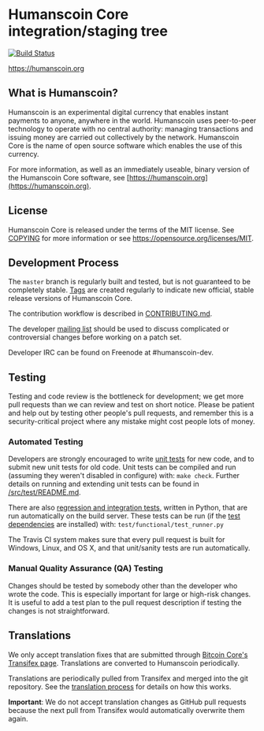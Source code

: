 Humanscoin Core integration/staging tree
=====================================

[![Build Status](https://travis-ci.org/humanscoin-project/humanscoin.svg?branch=master)](https://travis-ci.org/humanscoin-project/humanscoin)

https://humanscoin.org

What is Humanscoin?
----------------

Humanscoin is an experimental digital currency that enables instant payments to
anyone, anywhere in the world. Humanscoin uses peer-to-peer technology to operate
with no central authority: managing transactions and issuing money are carried
out collectively by the network. Humanscoin Core is the name of open source
software which enables the use of this currency.

For more information, as well as an immediately useable, binary version of
the Humanscoin Core software, see [https://humanscoin.org](https://humanscoin.org).

License
-------

Humanscoin Core is released under the terms of the MIT license. See [COPYING](COPYING) for more
information or see https://opensource.org/licenses/MIT.

Development Process
-------------------

The `master` branch is regularly built and tested, but is not guaranteed to be
completely stable. [Tags](https://github.com/humanscoin-project/humanscoin/tags) are created
regularly to indicate new official, stable release versions of Humanscoin Core.

The contribution workflow is described in [CONTRIBUTING.md](CONTRIBUTING.md).

The developer [mailing list](https://groups.google.com/forum/#!forum/humanscoin-dev)
should be used to discuss complicated or controversial changes before working
on a patch set.

Developer IRC can be found on Freenode at #humanscoin-dev.

Testing
-------

Testing and code review is the bottleneck for development; we get more pull
requests than we can review and test on short notice. Please be patient and help out by testing
other people's pull requests, and remember this is a security-critical project where any mistake might cost people
lots of money.

### Automated Testing

Developers are strongly encouraged to write [unit tests](src/test/README.md) for new code, and to
submit new unit tests for old code. Unit tests can be compiled and run
(assuming they weren't disabled in configure) with: `make check`. Further details on running
and extending unit tests can be found in [/src/test/README.md](/src/test/README.md).

There are also [regression and integration tests](/test), written
in Python, that are run automatically on the build server.
These tests can be run (if the [test dependencies](/test) are installed) with: `test/functional/test_runner.py`

The Travis CI system makes sure that every pull request is built for Windows, Linux, and OS X, and that unit/sanity tests are run automatically.

### Manual Quality Assurance (QA) Testing

Changes should be tested by somebody other than the developer who wrote the
code. This is especially important for large or high-risk changes. It is useful
to add a test plan to the pull request description if testing the changes is
not straightforward.

Translations
------------

We only accept translation fixes that are submitted through [Bitcoin Core's Transifex page](https://www.transifex.com/projects/p/bitcoin/).
Translations are converted to Humanscoin periodically.

Translations are periodically pulled from Transifex and merged into the git repository. See the
[translation process](doc/translation_process.md) for details on how this works.

**Important**: We do not accept translation changes as GitHub pull requests because the next
pull from Transifex would automatically overwrite them again.
